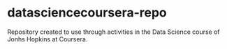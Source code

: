 # datasciencecoursera-repo
Repository created to use through activities in the Data Science course of Jonhs Hopkins at Coursera. 
